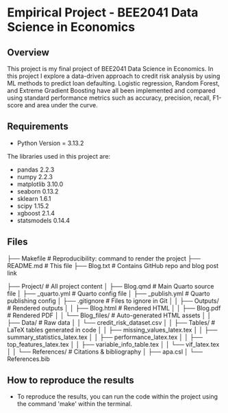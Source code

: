 # Empirical Project - BEE2041 Data Science in Economics

## Overview
This project is my final project of BEE2041 Data Science in Economics. In this project I explore a data-driven approach to credit risk analysis by using ML methods to predict loan defaulting. Logistic regression, Random Forest, and Extreme Gradient Boosting have all been implemented and compared using standard performance metrics such as accuracy, precision, recall, F1-score and area under the curve.

## Requirements
- Python Version = 3.13.2

The libraries used in this project are:
- pandas 2.2.3
- numpy 2.2.3
- matplotlib 3.10.0
- seaborn 0.13.2
- sklearn 1.6.1
- scipy 1.15.2
- xgboost 2.1.4
- statsmodels 0.14.4

## Files

├── Makefile              # Reproducibility: command to render the project
├── README.md             # This file
├── Blog.txt              # Contains GitHub repo and blog post link

├── Project/              # All project content
│   ├── Blog.qmd              # Main Quarto source file
│   ├── _quarto.yml           # Quarto config file
│   ├── _publish.yml          # Quarto publishing config
│   ├── .gitignore            # Files to ignore in Git
│
│   ├── Outputs/              # Rendered outputs
│   │   ├── Blog.html             # Rendered HTML
│   │   ├── Blog.pdf              # Rendered PDF
│   │   └── Blog_files/          # Auto-generated HTML assets
│
│   ├── Data/                 # Raw data
│   │   └── credit_risk_dataset.csv
│
│   ├── Tables/               # LaTeX tables generated in code
│   │   ├── missing_values_latex.tex
│   │   ├── summary_statistics_latex.tex
│   │   ├── performance_latex.tex
│   │   ├── top_features_latex.tex
│   │   ├── variable_info_table.tex
│   │   └── vif_latex.tex
│
│   └── References/          # Citations & bibliography
│       ├── apa.csl
│       └── References.bib

## How to reproduce the results
- To reproduce the results, you can run the code within the project using the command 'make' within the terminal.